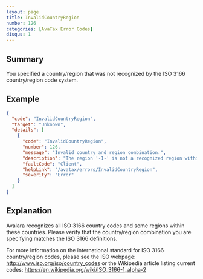 ```yaml
---
layout: page
title: InvalidCountryRegion
number: 126
categories: [AvaTax Error Codes]
disqus: 1
---
```


## Summary

You specified a country/region that was not recognized by the ISO 3166 country/region code system.

## Example

```json
{
  "code": "InvalidCountryRegion",
  "target": "Unknown",
  "details": [
    {
      "code": "InvalidCountryRegion",
      "number": 126,
      "message": "Invalid country and region combination.",
      "description": "The region '-1-' is not a recognized region within country '-0-'.",
      "faultCode": "Client",
      "helpLink": "/avatax/errors/InvalidCountryRegion",
      "severity": "Error"
    }
  ]
}
```

## Explanation

Avalara recognizes all ISO 3166 country codes and some regions within these countries.  Please verify that the country/region combination you are specifying matches the ISO 3166 definitions.

For more information on the international standard for ISO 3166 country/region codes, please see the ISO webpage: <a href="http://www.iso.org/iso/country_codes">http://www.iso.org/iso/country_codes</a> or the Wikipedia article listing current codes: <a href="https://en.wikipedia.org/wiki/ISO_3166-1_alpha-2">https://en.wikipedia.org/wiki/ISO_3166-1_alpha-2</a>
